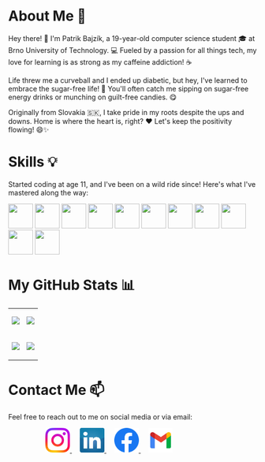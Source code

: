 # About Me 🚀

Hey there! 👋 I'm Patrik Bajzík, a 19-year-old computer science student 🎓 at Brno University of Technology. 💻 Fueled by a passion for all things tech, my love for learning is as strong as my caffeine addiction! ☕️

Life threw me a curveball and I ended up diabetic, but hey, I've learned to embrace the sugar-free life! 🍬 You'll often catch me sipping on sugar-free energy drinks or munching on guilt-free candies. 😋

Originally from Slovakia 🇸🇰, I take pride in my roots despite the ups and downs. Home is where the heart is, right? ❤️ Let's keep the positivity flowing! 😄✨

# Skills 💡

Started coding at age 11, and I've been on a wild ride since! Here's what I've mastered along the way:

<a href="https://learn.microsoft.com/en-us/dotnet/csharp/"><img src="https://cdn.worldvectorlogo.com/logos/c--4.svg" height="50" width="50"></a> <a href="https://docs.python.org/3/"><img src="https://cdn.worldvectorlogo.com/logos/python-5.svg" height="50" width="50"></a> <a href="https://www.javascript.com/"><img src="https://cdn.worldvectorlogo.com/logos/logo-javascript.svg" height="50" width="50"></a> <a href="https://en.cppreference.com/w/" ><img src="https://cdn.worldvectorlogo.com/logos/c-1.svg" height="50" width="50"></a> <a href="https://en.cppreference.com/w/"><img src="https://cdn.worldvectorlogo.com/logos/c.svg" height="50" width="50"></a> <a href="https://react.dev/"><img src="https://cdn.worldvectorlogo.com/logos/react-2.svg" height="50" width="50"></a> <a href="https://nodejs.org/en"><img src="https://cdn.worldvectorlogo.com/logos/nodejs-1.svg" height="50" width="50"></a> <a href="https://html.com/"><img src="https://cdn.worldvectorlogo.com/logos/html-1.svg" height="50" width="50"></a> <a href="https://www.w3.org/Style/CSS/Overview.en.html"><img src="https://cdn.worldvectorlogo.com/logos/css-3.svg" height="50" width="50"> </a> <a href="https://tailwindcss.com/"><img src="https://cdn.worldvectorlogo.com/logos/tailwindcss.svg" height="50" width="50"></a> <a href="https://vitejs.dev/"><img src="https://cdn.worldvectorlogo.com/logos/vitejs.svg" height="50" width="50"></a>

# My GitHub Stats 📊

<table>
  <tr>
    <td valign="top" width="50%">
      <p align="center">
        <img src="https://github-readme-streak-stats.herokuapp.com/?user=Patri22k&theme=radical" style="width: 100%"; />
      </p>
    </td>
    <td valign="top" width="50%">
      <p align="center">
        <img src="https://github-readme-stats.vercel.app/api/wakatime?username=Patri22k&theme=radical" style="width: 100%" />
      </p>
    </td>
  </tr>
  <tr>
    <td valign="top" width="50%">
      <p align="center">
        <img src="https://github-readme-stats.vercel.app/api/top-langs/?username=Patri22k&theme=radical" style="width: 100%" />
      </p>
    </td>
    <td valign="top" width="50%">
      <p align="center">
        <img src="https://github-readme-stats.vercel.app/api?username=Patri22k&show_icons=true&theme=radical" style="width: 100%" />
      </p>
    </td>
  </tr>
</table>

# Contact Me 📫

Feel free to reach out to me on social media or via email:

<div align="left">
  &nbsp;&nbsp;&nbsp;&nbsp;&nbsp;&nbsp;&nbsp;&nbsp;&nbsp;&nbsp;&nbsp;&nbsp;&nbsp;&nbsp;&nbsp;&nbsp;&nbsp;&nbsp;
  <a href="https://www.instagram.com/patrik_bajzik/" style="[outline:none]">
      <img src="instagram_logo_pink.png" alt="Instagram" height="50">
  </a>&nbsp;&nbsp;&nbsp;
  <a href="https://www.linkedin.com/in/patrik-bajzik/" style="[outline:none]">
      <img src="linkedin_logo_blue.png" alt="LinkedIn" height="50">
  </a>&nbsp;&nbsp;&nbsp;
  <a href="https://www.facebook.com/pato.bajzik" style="[outline:none]">
      <img src="facebook_logo_blue.png" alt="Facebook" height="50">
  </a>&nbsp;&nbsp;&nbsp;
  <a href="mailto:bajzik.patrik6@gmail.com" style="[outline:none]">
      <img src="gmail.png" alt="Gmail" height="50">
  </a>
</div>
